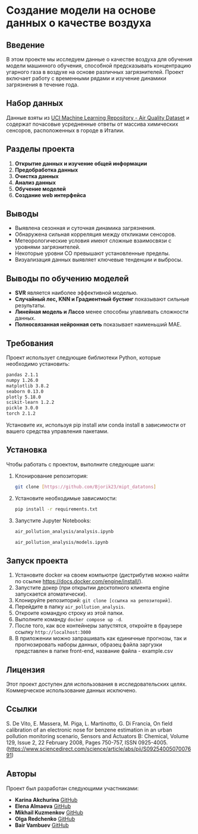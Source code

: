 # Создание модели на основе данных о качестве воздуха

## Введение
В этом проекте мы исследуем данные о качестве воздуха для обучения модели машинного обучения, способной предсказывать концентрацию угарного газа в воздухе на основе различных загрязнителей. Проект включает работу с временными рядами и изучение динамики загрязнения в течение года.

## Набор данных
Данные взяты из [UCI Machine Learning Repository - Air Quality Dataset](https://archive.ics.uci.edu/ml/datasets/Air+Quality) и содержат почасовые усредненные ответы от массива химических сенсоров, расположенных в городе в Италии.

## Разделы проекта
1. **Открытие данных и изучение общей информации**
2. **Предобработка данных**
3. **Очистка данных**
4. **Анализ данных**
5. **Обучение моделей**
6. **Создание web интерфейса**

## Выводы

- Выявлена сезонная и суточная динамика загрязнения.
- Обнаружена сильная корреляция между откликами сенсоров.
- Метеорологические условия имеют сложные взаимосвязи с уровнями загрязнителей.
- Некоторые уровни CO превышают установленные пределы.
- Визуализация данных выявляет ключевые тенденции и выбросы.

## Выводы по обучению моделей

- **SVR** является наиболее эффективной моделью.
- **Случайный лес, KNN и Градиентный бустинг** показывают сильные результаты.
- **Линейная модель и Лассо** менее способны улавливать сложности данных.
- **Полносвязанная нейронная сеть** показывает наименьший MAE.

## Требования

Проект использует следующие библиотеки Python, которые необходимо установить:

```bash
pandas 2.1.1
numpy 1.26.0
matplotlib 3.8.2
seaborn 0.13.0
plotly 5.18.0
scikit-learn 1.2.2
pickle 3.0.0
torch 2.1.2
```

Установите их, используя pip install или conda install в зависимости от вашего средства управления пакетами.

## Установка

Чтобы работать с проектом, выполните следующие шаги:

1. Клонирование репозитория:
   ```bash
   git clone [https://github.com/Bjorik23/mipt_datatons]
   ```
2. Установите необходимые зависимости:
   ```bash
   pip install -r requirements.txt
   ```
3. Запустите Jupyter Notebooks:
    ```bash
   air_pollution_analysis/analysis.ipynb
   ```
   ```bash
   air_pollution_analysis/models.ipynb
   ```

## Запуск проекта

1. Установите docker на своем компьютре (дистрибутив можно найти по ссылке https://docs.docker.com/engine/install/).
2. Запустите докер (при открытии десктопного клиента engine запускается атоматически).
3. Клонируйте репозиторий: `git clone [ссылка на репозиторий]`.
4. Перейдите в папку `air_pollution_analysis`.
5. Откроите командую строку из этой папки.
6. Выполните команду `docker compose up -d`.
7. После того, как все контейнеры запустятся, откройте в браузере ссылку `http://localhost:3000`
8. В приложении можно запрашивать как единичные прогнозы, так и прогнозировать наборы данных, образец файла заргузки представлен в папке front-end, название файла - example.csv

## Лицензия

Этот проект доступен для использования в исследовательских целях. Коммерческое использование данных исключено.

## Ссылки

S. De Vito, E. Massera, M. Piga, L. Martinotto, G. Di Francia, On field calibration of an electronic nose for benzene estimation in an urban pollution monitoring scenario, Sensors and Actuators B: Chemical, Volume 129, Issue 2, 22 February 2008, Pages 750-757, ISSN 0925-4005.
(https://www.sciencedirect.com/science/article/abs/pii/S0925400507007691)

## Авторы

Проект был разработан следующими участниками:

- **Karina Akchurina** [GitHub](https://github.com/Karina1605)
- **Elena Almaeva** [GitHub](https://github.com/Cu-hedgehog)
- **Mikhail Kuzmenkov** [GitHub](https://github.com/MikhailKuzm)
- **Olga Redchenko** [GitHub](https://github.com/OlgaRedchenko)
- **Bair Vambuev** [GitHub](https://github.com/Bjorik23)
